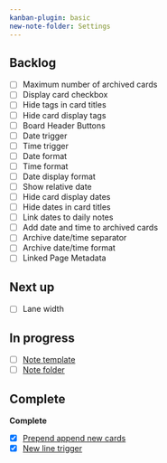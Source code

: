 ```yaml
---
kanban-plugin: basic
new-note-folder: Settings
---
```


## Backlog

* [ ] Maximum number of archived cards
* [ ] Display card checkbox
* [ ] Hide tags in card titles
* [ ] Hide card display tags
* [ ] Board Header Buttons
* [ ] Date trigger
* [ ] Time trigger
* [ ] Date format
* [ ] Time format
* [ ] Date display format
* [ ] Show relative date
* [ ] Hide card display dates
* [ ] Hide dates in card titles
* [ ] Link dates to daily notes
* [ ] Add date and time to archived cards
* [ ] Archive date/time separator
* [ ] Archive date/time format
* [ ] Linked Page Metadata

## Next up

* [ ] Lane width

## In progress

* [ ] [Note template](Settings/Note%20template.md)
* [ ] [Note folder](Settings/Note%20folder.md)

## Complete

**Complete**

* [x] [Prepend append new cards](Settings/Prepend%20append%20new%20cards.md)
* [x] [New line trigger](Settings/New%20line%20trigger.md)
